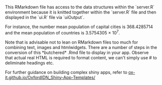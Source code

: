 <p>
This RMarkdown file has access to the data structures within the `server.R` environment because it is knitted together within the `server.R` file and then displayed in the `ui.R` file via `uiOutput`.
</p>

<p>
For instance, the number mean population of capital cities is 368.4285714 and the mean population of countries is 3.5754305 &times; 10<sup>7</sup>.
</p>

<p>
Note that is advisable not to lean on RMarkdown files too much for combining text, images and htmlwidgets. There are a number of steps in the conversion of this *butchered* .Rmd file to display in your app. Observe that actual real HTML is required to format content, we can't simply use # to deliminate headings etc.
</p>

<p>
For further guidance on building complex shiny apps, refer to <a href="https://ox-it.github.io/OxfordIDN_Shiny-App-Templates/">ox-it.github.io/OxfordIDN_Shiny-App-Templates/</a>
</p>
